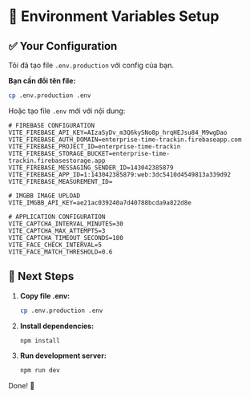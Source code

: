 # 🔑 Environment Variables Setup

## ✅ Your Configuration

Tôi đã tạo file `.env.production` với config của bạn.

**Bạn cần đổi tên file:**
```bash
cp .env.production .env
```

Hoặc tạo file `.env` mới với nội dung:

```env
# FIREBASE CONFIGURATION
VITE_FIREBASE_API_KEY=AIzaSyDv_m3Q6kySNo8p_hrqHEJsu84_M9wgDao
VITE_FIREBASE_AUTH_DOMAIN=enterprise-time-trackin.firebaseapp.com
VITE_FIREBASE_PROJECT_ID=enterprise-time-trackin
VITE_FIREBASE_STORAGE_BUCKET=enterprise-time-trackin.firebasestorage.app
VITE_FIREBASE_MESSAGING_SENDER_ID=143042385879
VITE_FIREBASE_APP_ID=1:143042385879:web:3dc5410d4549813a339d92
VITE_FIREBASE_MEASUREMENT_ID=

# IMGBB IMAGE UPLOAD
VITE_IMGBB_API_KEY=ae21ac039240a7d40788bcda9a822d8e

# APPLICATION CONFIGURATION
VITE_CAPTCHA_INTERVAL_MINUTES=30
VITE_CAPTCHA_MAX_ATTEMPTS=3
VITE_CAPTCHA_TIMEOUT_SECONDS=180
VITE_FACE_CHECK_INTERVAL=5
VITE_FACE_MATCH_THRESHOLD=0.6
```

## 🚀 Next Steps

1. **Copy file .env:**
   ```bash
   cp .env.production .env
   ```

2. **Install dependencies:**
   ```bash
   npm install
   ```

3. **Run development server:**
   ```bash
   npm run dev
   ```

Done! 🎉

